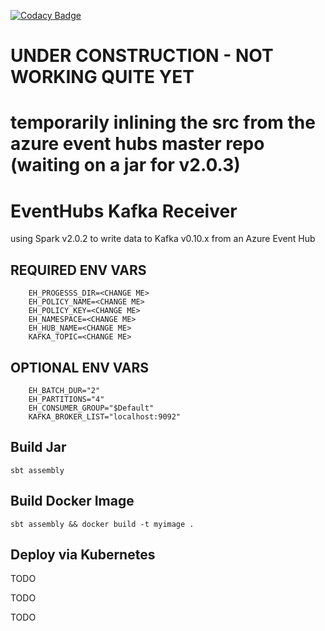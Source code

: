 [![Codacy Badge](https://api.codacy.com/project/badge/Grade/82a371afe829428f85b3286a24888126)](https://www.codacy.com/app/navicore/EventHubsKafkaReceiver?utm_source=github.com&amp;utm_medium=referral&amp;utm_content=navicore/EventHubsKafkaReceiver&amp;utm_campaign=Badge_Grade)

# UNDER CONSTRUCTION - NOT WORKING QUITE YET

# temporarily inlining the src from the azure event hubs master repo (waiting on a jar for v2.0.3)

# EventHubs Kafka Receiver

using Spark v2.0.2 to write data to Kafka v0.10.x from an Azure Event Hub

## REQUIRED ENV VARS

```shell
    EH_PROGESSS_DIR=<CHANGE ME>
    EH_POLICY_NAME=<CHANGE ME>
    EH_POLICY_KEY=<CHANGE ME>
    EH_NAMESPACE=<CHANGE ME>
    EH_HUB_NAME=<CHANGE ME>
    KAFKA_TOPIC=<CHANGE ME>
```

## OPTIONAL ENV VARS
```shell
    EH_BATCH_DUR="2"
    EH_PARTITIONS="4"
    EH_CONSUMER_GROUP="$Default"
    KAFKA_BROKER_LIST="localhost:9092"
```

## Build Jar

```shell
sbt assembly
```

## Build Docker Image

```shell
sbt assembly && docker build -t myimage .
```

## Deploy via Kubernetes

TODO

TODO

TODO

